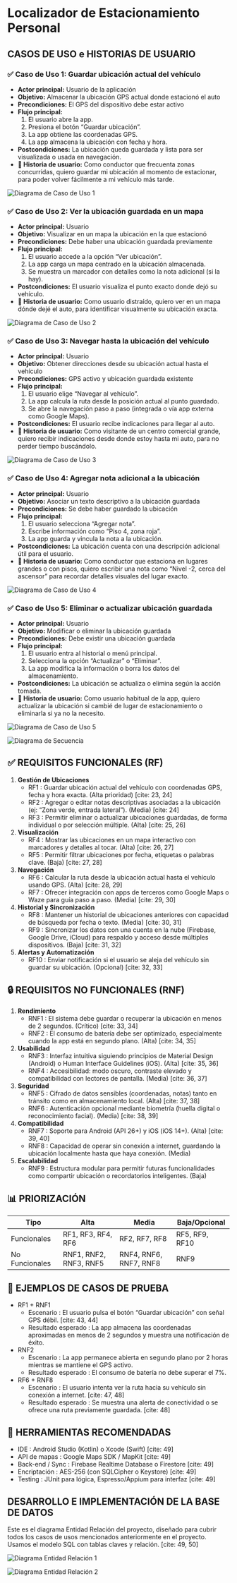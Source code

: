 # Localizador de Estacionamiento Personal

## CASOS DE USO e HISTORIAS DE USUARIO

### ✅ Caso de Uso 1: Guardar ubicación actual del vehículo
* **Actor principal:** Usuario de la aplicación
* **Objetivo:** Almacenar la ubicación GPS actual donde estacionó el auto
* **Precondiciones:** El GPS del dispositivo debe estar activo
* **Flujo principal:**
    1.  El usuario abre la app.
    2.  Presiona el botón “Guardar ubicación”.
    3.  La app obtiene las coordenadas GPS.
    4.  La app almacena la ubicación con fecha y hora.
* **Postcondiciones:** La ubicación queda guardada y lista para ser visualizada o usada en navegación.
* **🔹 Historia de usuario:** Como conductor que frecuenta zonas concurridas, quiero guardar mi ubicación al momento de estacionar, para poder volver fácilmente a mi vehículo más tarde.

![Diagrama de Caso de Uso 1](imagenes/Imagen1.png)

### ✅ Caso de Uso 2: Ver la ubicación guardada en un mapa
* **Actor principal:** Usuario
* **Objetivo:** Visualizar en un mapa la ubicación en la que estacionó
* **Precondiciones:** Debe haber una ubicación guardada previamente
* **Flujo principal:**
    1.  El usuario accede a la opción “Ver ubicación”.
    2.  La app carga un mapa centrado en la ubicación almacenada.
    3.  Se muestra un marcador con detalles como la nota adicional (si la hay).
* **Postcondiciones:** El usuario visualiza el punto exacto donde dejó su vehículo.
* **🔹 Historia de usuario:** Como usuario distraído, quiero ver en un mapa dónde dejé el auto, para identificar visualmente su ubicación exacta.

![Diagrama de Caso de Uso 2](imagenes/Imagen2.png)

### ✅ Caso de Uso 3: Navegar hasta la ubicación del vehículo
* **Actor principal:** Usuario
* **Objetivo:** Obtener direcciones desde su ubicación actual hasta el vehículo
* **Precondiciones:** GPS activo y ubicación guardada existente
* **Flujo principal:**
    1.  El usuario elige “Navegar al vehículo”.
    2.  La app calcula la ruta desde la posición actual al punto guardado.
    3.  Se abre la navegación paso a paso (integrada o vía app externa como Google Maps).
* **Postcondiciones:** El usuario recibe indicaciones para llegar al auto.
* **🔹 Historia de usuario:** Como visitante de un centro comercial grande, quiero recibir indicaciones desde donde estoy hasta mi auto, para no perder tiempo buscándolo.

![Diagrama de Caso de Uso 3](imagenes/Imagen3.png)

### ✅ Caso de Uso 4: Agregar nota adicional a la ubicación
* **Actor principal:** Usuario
* **Objetivo:** Asociar un texto descriptivo a la ubicación guardada
* **Precondiciones:** Se debe haber guardado la ubicación
* **Flujo principal:**
    1.  El usuario selecciona “Agregar nota”.
    2.  Escribe información como “Piso 4, zona roja”.
    3.  La app guarda y vincula la nota a la ubicación.
* **Postcondiciones:** La ubicación cuenta con una descripción adicional útil para el usuario.
* **🔹 Historia de usuario:** Como conductor que estaciona en lugares grandes o con pisos, quiero escribir una nota como “Nivel -2, cerca del ascensor” para recordar detalles visuales del lugar exacto.

![Diagrama de Caso de Uso 4](imagenes/Imagen4.png)

### ✅ Caso de Uso 5: Eliminar o actualizar ubicación guardada
* **Actor principal:** Usuario
* **Objetivo:** Modificar o eliminar la ubicación guardada
* **Precondiciones:** Debe existir una ubicación guardada
* **Flujo principal:**
    1.  El usuario entra al historial o menú principal.
    2.  Selecciona la opción “Actualizar” o “Eliminar”.
    3.  La app modifica la información o borra los datos del almacenamiento.
* **Postcondiciones:** La ubicación se actualiza o elimina según la acción tomada.
* **🔹 Historia de usuario:** Como usuario habitual de la app, quiero actualizar la ubicación si cambié de lugar de estacionamiento o eliminarla si ya no la necesito.

![Diagrama de Caso de Uso 5](imagenes/Imagen5.png)

![Diagrama de Secuencia](imagenes/Imagen6.png)

## ✅ REQUISITOS FUNCIONALES (RF)

1.  **Gestión de Ubicaciones**
    * RF1 : Guardar ubicación actual del vehículo con coordenadas GPS, fecha y hora exacta. (Alta prioridad) [cite: 23, 24]
    * RF2 : Agregar o editar notas descriptivas asociadas a la ubicación (ej: “Zona verde, entrada lateral”). (Media) [cite: 24]
    * RF3 : Permitir eliminar o actualizar ubicaciones guardadas, de forma individual o por selección múltiple. (Alta) [cite: 25, 26]
2.  **Visualización**
    * RF4 : Mostrar las ubicaciones en un mapa interactivo con marcadores y detalles al tocar. (Alta) [cite: 26, 27]
    * RF5 : Permitir filtrar ubicaciones por fecha, etiquetas o palabras clave. (Baja) [cite: 27, 28]
3.  **Navegación**
    * RF6 : Calcular la ruta desde la ubicación actual hasta el vehículo usando GPS. (Alta) [cite: 28, 29]
    * RF7 : Ofrecer integración con apps de terceros como Google Maps o Waze para guía paso a paso. (Media) [cite: 29, 30]
4.  **Historial y Sincronización**
    * RF8 : Mantener un historial de ubicaciones anteriores con capacidad de búsqueda por fecha o texto. (Media) [cite: 30, 31]
    * RF9 : Sincronizar los datos con una cuenta en la nube (Firebase, Google Drive, iCloud) para respaldo y acceso desde múltiples dispositivos. (Baja) [cite: 31, 32]
5.  **Alertas y Automatización**
    * RF10 : Enviar notificación si el usuario se aleja del vehículo sin guardar su ubicación. (Opcional) [cite: 32, 33]

## 🔒 REQUISITOS NO FUNCIONALES (RNF)

1.  **Rendimiento**
    * RNF1 : El sistema debe guardar o recuperar la ubicación en menos de 2 segundos. (Crítico) [cite: 33, 34]
    * RNF2 : El consumo de batería debe ser optimizado, especialmente cuando la app está en segundo plano. (Alta) [cite: 34, 35]
2.  **Usabilidad**
    * RNF3 : Interfaz intuitiva siguiendo principios de Material Design (Android) o Human Interface Guidelines (iOS). (Alta) [cite: 35, 36]
    * RNF4 : Accesibilidad: modo oscuro, contraste elevado y compatibilidad con lectores de pantalla. (Media) [cite: 36, 37]
3.  **Seguridad**
    * RNF5 : Cifrado de datos sensibles (coordenadas, notas) tanto en tránsito como en almacenamiento local. (Alta) [cite: 37, 38]
    * RNF6 : Autenticación opcional mediante biometría (huella digital o reconocimiento facial). (Media) [cite: 38, 39]
4.  **Compatibilidad**
    * RNF7 : Soporte para Android (API 26+) y iOS (iOS 14+). (Alta) [cite: 39, 40]
    * RNF8 : Capacidad de operar sin conexión a internet, guardando la ubicación localmente hasta que haya conexión. (Media) 
5.  **Escalabilidad**
    * RNF9 : Estructura modular para permitir futuras funcionalidades como compartir ubicación o recordatorios inteligentes. (Baja) 

## 📊 PRIORIZACIÓN

| Tipo            | Alta                     | Media                  | Baja/Opcional          |
| --------------- | ------------------------ | ---------------------- | ---------------------- |
| Funcionales     | RF1, RF3, RF4, RF6       | RF2, RF7, RF8          | RF5, RF9, RF10         |
| No Funcionales | RNF1, RNF2, RNF3, RNF5 | RNF4, RNF6, RNF7, RNF8 | RNF9                   | 

## 🧪 EJEMPLOS DE CASOS DE PRUEBA

* RF1 + RNF1
    * Escenario : El usuario pulsa el botón “Guardar ubicación” con señal GPS débil. [cite: 43, 44]
    * Resultado esperado : La app almacena las coordenadas aproximadas en menos de 2 segundos y muestra una notificación de éxito.
* RNF2
    * Escenario : La app permanece abierta en segundo plano por 2 horas mientras se mantiene el GPS activo.
    * Resultado esperado : El consumo de batería no debe superar el 7%. 
* RF6 + RNF8
    * Escenario : El usuario intenta ver la ruta hacia su vehículo sin conexión a internet. [cite: 47, 48]
    * Resultado esperado : Se muestra una alerta de conectividad o se ofrece una ruta previamente guardada. [cite: 48]

## 🔧 HERRAMIENTAS RECOMENDADAS

* IDE : Android Studio (Kotlin) o Xcode (Swift) [cite: 49]
* API de mapas : Google Maps SDK / MapKit [cite: 49]
* Back-end / Sync : Firebase Realtime Database o Firestore [cite: 49]
* Encriptación : AES-256 (con SQLCipher o Keystore) [cite: 49]
* Testing : JUnit para lógica, Espresso/Appium para interfaz [cite: 49]

## DESARROLLO E IMPLEMENTACIÓN DE LA BASE DE DATOS

Este es el diagrama Entidad Relación del proyecto, diseñado para cubrir todos los casos de usos mencionados anteriormente en el proyecto.
Usamos el modelo SQL con tablas claves y relación. [cite: 49, 50]

![Diagrama Entidad Relación 1](imagenes/Imagen7.png)

![Diagrama Entidad Relación 2](imagenes/Imagen8.png)
